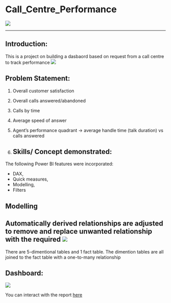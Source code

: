# Call_Centre_Performance

![](.JPG)

---
## Introduction:
This is a project on building a dasbaord based on request from a call centre to track performance
![](.JPG)


## Problem Statement:
1.  Overall customer satisfaction
2.  Overall calls answered/abandoned
3.  Calls by time
4.  Average speed of answer
5.  Agent’s performance quadrant -> average handle time (talk duration) vs calls answered

6.  ## Skills/ Concept demonstrated:

The following Power BI features were incorporated:
- DAX,
- Quick measures,
- Modelling,
- Filters

## Modelling
Automatically derived relationships are adjusted to remove and replace unwanted relationship with the required
![](.JPG)
---
There are 5-dimentional tables and 1 fact table. The dimention tables are all joined to the fact table with a one-to-many relationship

## Dashboard:
![](.JPG)

You can interact with the report [here](https://drive.google.com/file/d/1j-ta1Ax_8uloxKBQxUIsMu6CHnpnrUq8/view?usp=drive_link)
